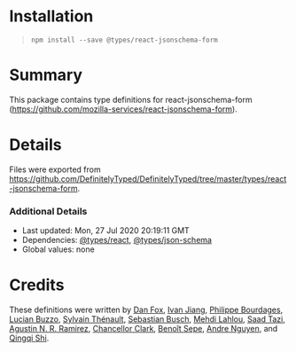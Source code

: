 # Installation
> `npm install --save @types/react-jsonschema-form`

# Summary
This package contains type definitions for react-jsonschema-form (https://github.com/mozilla-services/react-jsonschema-form).

# Details
Files were exported from https://github.com/DefinitelyTyped/DefinitelyTyped/tree/master/types/react-jsonschema-form.

### Additional Details
 * Last updated: Mon, 27 Jul 2020 20:19:11 GMT
 * Dependencies: [@types/react](https://npmjs.com/package/@types/react), [@types/json-schema](https://npmjs.com/package/@types/json-schema)
 * Global values: none

# Credits
These definitions were written by [Dan Fox](https://github.com/iamdanfox), [Ivan Jiang](https://github.com/iplus26), [Philippe Bourdages](https://github.com/phbou72), [Lucian Buzzo](https://github.com/LucianBuzzo), [Sylvain Thénault](https://github.com/sthenault), [Sebastian Busch](https://github.com/sbusch), [Mehdi Lahlou](https://github.com/medfreeman), [Saad Tazi](https://github.com/saadtazi), [Agustin N. R. Ramirez](https://github.com/agustin107), [Chancellor Clark](https://github.com/chanceaclark), [Benoît Sepe](https://github.com/ogdentrod), [Andre Nguyen](https://github.com/andrenguyener), and [Qingqi Shi](https://github.com/qingqishi).
